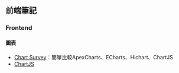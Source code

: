 
## 前端筆記



### Frontend

#### 圖表

- [Chart Survey](Fronted/ChartSurvey.md)：簡單比較ApexCharts、ECharts、Hichart、ChartJS
- [ChartJS](Fronted/ChartJS.md)

